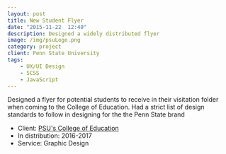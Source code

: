 ```yaml
---
layout: post
title: New Student Flyer
date: "2015-11-22  12:40"
description: Designed a widely distributed flyer
image: /img/psuLogo.png
category: project
client: Penn State University
tags: 
    - UX/UI Design
    - SCSS
    - JavaScript
---
```



Designed a flyer for potential students to receive in their visitation folder when coming to the College of Education. Had a strict list of design standards to follow in designing for the the Penn State brand

- Client: <a href="http://ed.psu.edu">PSU's College of Education</a>
- In distribution: 2016-2017
- Service: Graphic Design
 
    
